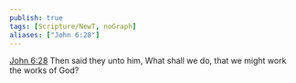 ```yaml
---
publish: true
tags: [Scripture/NewT, noGraph]
aliases: ["John 6:28"]
---
```

[John 6:28](https://churchofjesuschrist.org/study/scriptures/nt/john/6?lang=eng&id=p28#p28) Then said they unto him, What shall we do, that we might work the works of God?
